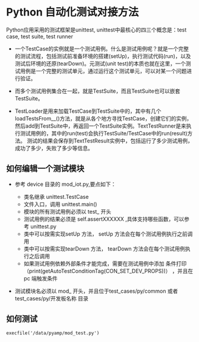 

# Python 自动化测试对接方法

Python应用采用的测试框架是unittest, unittest中最核心的四三个概念是：test case, test suite, test runner

* 一个TestCase的实例就是一个测试用例。什么是测试用例呢？就是一个完整的测试流程，包括测试前准备环境的搭建(setUp)，执行测试代码(run)，以及测试后环境的还原(tearDown)。元测试(unit test)的本质也就在这里，一个测试用例是一个完整的测试单元，通过运行这个测试单元，可以对某一个问题进行验证。

* 而多个测试用例集合在一起，就是TestSuite，而且TestSuite也可以嵌套TestSuite。

* TestLoader是用来加载TestCase到TestSuite中的，其中有几个loadTestsFrom__()方法，就是从各个地方寻找TestCase，创建它们的实例，然后add到TestSuite中，再返回一个TestSuite实例。TextTestRunner是来执行测试用例的，其中的run(test)会执行TestSuite/TestCase中的run(result)方法。
测试的结果会保存到TextTestResult实例中，包括运行了多少测试用例，成功了多少，失败了多少等信息。


## 如何编辑一个测试模块
* 参考 device 目录的 mod_iot.py,要点如下：
  * 类名继承 unittest.TestCase
  * 文件入口，调用 unittest.main()
  * 模块的所有测试用例必须以 test_ 开头
  * 测试用例的结果必须是 self.assertXXXXXX ,具体支持哪些函数，可以参考 unittest.py
  * 类中可以按需实现setUp 方法， setUp 方法会在每个测试用例执行之前调用
  * 类中可以按需实现tearDown 方法， tearDown 方法会在每个测试用例执行之后调用
  * 如果测试用例依赖外部条件才能完成，需要在测试用例中添加 条件打印（print(getAutoTestConditionTag(CON_SET_DEV_PROPS))） ，并且在pc 端触发条件

* 测试模块名必须以 mod_ 开头，并且位于test_cases/py/common 或者 test_cases/py/开发板名称 目录


## 如何测试

```
execfile('/data/pyamp/mod_test.py')
```
